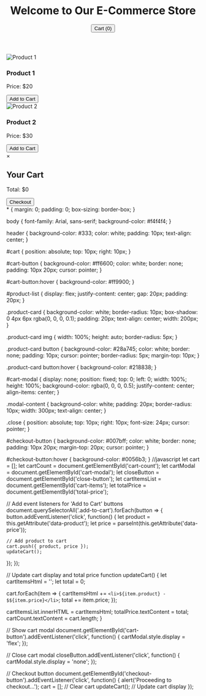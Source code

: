 <!DOCTYPE html>
<html lang="en">
<head>
  <meta charset="UTF-8">
  <meta name="viewport" content="width=device-width, initial-scale=1.0">
  <title>Online E-Commerce Store</title>
  <link rel="stylesheet" href="styles.css">
</head>
<body>
  <header>
    <h1>Welcome to Our E-Commerce Store</h1>
    <div id="cart">
      <button id="cart-button">Cart (<span id="cart-count">0</span>)</button>
    </div>
  </header>
  
  <main>
    <section id="product-list">
      <div class="product-card">
        <img src="product1.jpg" alt="Product 1">
        <h3>Product 1</h3>
        <p>Price: $20</p>
        <button class="add-to-cart" data-product="Product 1" data-price="20">Add to Cart</button>
      </div>
      <div class="product-card">
        <img src="product2.jpg" alt="Product 2">
        <h3>Product 2</h3>
        <p>Price: $30</p>
        <button class="add-to-cart" data-product="Product 2" data-price="30">Add to Cart</button>
      </div>
      <!-- Add more product cards as needed -->
    </section>
  </main>
  
  <div id="cart-modal" class="modal">
    <div class="modal-content">
      <span id="close-button" class="close">&times;</span>
      <h2>Your Cart</h2>
      <ul id="cart-items">
        <!-- Cart items will appear here -->
      </ul>
      <p>Total: $<span id="total-price">0</span></p>
      <button id="checkout-button">Checkout</button>
    </div>
  </div>

  <script src="script.js"></script>
</body>
</html>
<csss--></csss-->
* {
  margin: 0;
  padding: 0;
  box-sizing: border-box;
}

body {
  font-family: Arial, sans-serif;
  background-color: #f4f4f4;
}

header {
  background-color: #333;
  color: white;
  padding: 10px;
  text-align: center;
}

#cart {
  position: absolute;
  top: 10px;
  right: 10px;
}

#cart-button {
  background-color: #ff6600;
  color: white;
  border: none;
  padding: 10px 20px;
  cursor: pointer;
}

#cart-button:hover {
  background-color: #ff9900;
}

#product-list {
  display: flex;
  justify-content: center;
  gap: 20px;
  padding: 20px;
}

.product-card {
  background-color: white;
  border-radius: 10px;
  box-shadow: 0 4px 6px rgba(0, 0, 0, 0.1);
  padding: 20px;
  text-align: center;
  width: 200px;
}

.product-card img {
  width: 100%;
  height: auto;
  border-radius: 5px;
}

.product-card button {
  background-color: #28a745;
  color: white;
  border: none;
  padding: 10px;
  cursor: pointer;
  border-radius: 5px;
  margin-top: 10px;
}

.product-card button:hover {
  background-color: #218838;
}

#cart-modal {
  display: none;
  position: fixed;
  top: 0;
  left: 0;
  width: 100%;
  height: 100%;
  background-color: rgba(0, 0, 0, 0.5);
  justify-content: center;
  align-items: center;
}

.modal-content {
  background-color: white;
  padding: 20px;
  border-radius: 10px;
  width: 300px;
  text-align: center;
}

.close {
  position: absolute;
  top: 10px;
  right: 10px;
  font-size: 24px;
  cursor: pointer;
}

#checkout-button {
  background-color: #007bff;
  color: white;
  border: none;
  padding: 10px 20px;
  margin-top: 20px;
  cursor: pointer;
}

#checkout-button:hover {
  background-color: #0056b3;
}
//javascript
let cart = [];
let cartCount = document.getElementById('cart-count');
let cartModal = document.getElementById('cart-modal');
let closeButton = document.getElementById('close-button');
let cartItemsList = document.getElementById('cart-items');
let totalPrice = document.getElementById('total-price');

// Add event listeners for 'Add to Cart' buttons
document.querySelectorAll('.add-to-cart').forEach(button => {
  button.addEventListener('click', function() {
    let product = this.getAttribute('data-product');
    let price = parseInt(this.getAttribute('data-price'));
    
    // Add product to cart
    cart.push({ product, price });
    updateCart();
  });
});

// Update cart display and total price
function updateCart() {
  let cartItemsHtml = '';
  let total = 0;

  cart.forEach(item => {
    cartItemsHtml += `<li>${item.product} - $${item.price}</li>`;
    total += item.price;
  });

  cartItemsList.innerHTML = cartItemsHtml;
  totalPrice.textContent = total;
  cartCount.textContent = cart.length;
}

// Show cart modal
document.getElementById('cart-button').addEventListener('click', function() {
  cartModal.style.display = 'flex';
});

// Close cart modal
closeButton.addEventListener('click', function() {
  cartModal.style.display = 'none';
});

// Checkout button
document.getElementById('checkout-button').addEventListener('click', function() {
  alert('Proceeding to checkout...');
  cart = [];  // Clear cart
  updateCart();  // Update cart display
});


